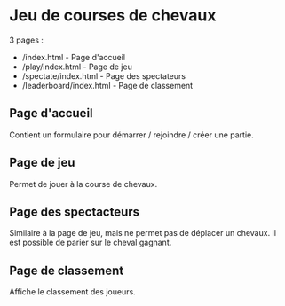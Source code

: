 # Jeu de courses de chevaux

3 pages :
- /index.html - Page d'accueil
- /play/index.html - Page de jeu
- /spectate/index.html - Page des spectateurs
- /leaderboard/index.html - Page de classement

## Page d'accueil
Contient un formulaire pour démarrer / rejoindre / créer une partie.

## Page de jeu
Permet de jouer à la course de chevaux.

## Page des spectacteurs
Similaire à la page de jeu, mais ne permet pas de déplacer un chevaux. Il est possible de parier sur le cheval gagnant.

## Page de classement
Affiche le classement des joueurs.